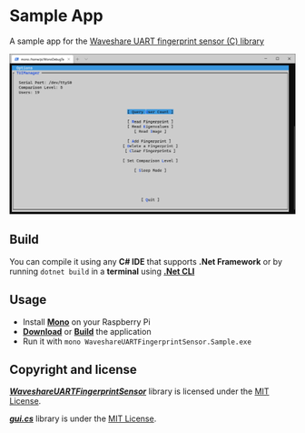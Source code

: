 # Sample App

A sample app for the [Waveshare UART fingerprint sensor (C) library](../README.md)

![Sample](../Sample.png)

## Build

You can compile it using any **C# IDE** that supports **.Net Framework** or by running
`dotnet build` in a **terminal** using [**.Net CLI**](https://docs.microsoft.com/en-us/dotnet/core/tools/)

## Usage

- Install [**Mono**](https://www.mono-project.com/) on your Raspberry Pi
- [**Download**](https://github.com/Eveldee/WaveshareUARTFingerprintSensor/releases) or [**Build**](#build) the application
- Run it with `mono WaveshareUARTFingerprintSensor.Sample.exe`

## Copyright and license

*[**WaveshareUARTFingerprintSensor**](../README.md)* library is licensed under the [MIT License](../LICENSE).

*[**gui.cs**](https://github.com/migueldeicaza/gui.cs/)* library is under the [MIT License](https://github.com/migueldeicaza/gui.cs/blob/master/LICENSE).
